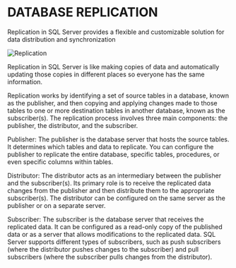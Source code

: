# DATABASE REPLICATION
Replication in SQL Server provides a flexible and customizable solution for data distribution and synchronization

![Replication](https://github.com/DATABASE-ADMINISTRATOR-PROJECTS/REPLICATION/assets/100750844/0dd6669e-47a8-4ad8-806d-e45cc482746d)

Replication in SQL Server is like making copies of data and automatically updating those copies in different places so everyone has the same information.

Replication works by identifying a set of source tables in a database, known as the publisher, and then copying and applying changes made to those tables to one or more destination tables in another database, known as the subscriber(s). The replication process involves three main components: the publisher, the distributor, and the subscriber.

Publisher: The publisher is the database server that hosts the source tables. It determines which tables and data to replicate. You can configure the publisher to replicate the entire database, specific tables, procedures, or even specific columns within tables.

Distributor: The distributor acts as an intermediary between the publisher and the subscriber(s). Its primary role is to receive the replicated data changes from the publisher and then distribute them to the appropriate subscriber(s). The distributor can be configured on the same server as the publisher or on a separate server.

Subscriber: The subscriber is the database server that receives the replicated data. It can be configured as a read-only copy of the published data or as a server that allows modifications to the replicated data. SQL Server supports different types of subscribers, such as push subscribers (where the distributor pushes changes to the subscriber) and pull subscribers (where the subscriber pulls changes from the distributor).

